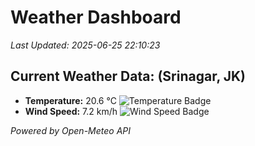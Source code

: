 
# Weather Dashboard

_Last Updated: 2025-06-25 22:10:23_

## Current Weather Data: (Srinagar, JK)
- **Temperature:** 20.6 °C ![Temperature Badge](https://img.shields.io/badge/Temperature-Medium%20Temp-green)
- **Wind Speed:** 7.2 km/h ![Wind Speed Badge](https://img.shields.io/badge/Wind%20Speed-Light%20Wind-blue)

*Powered by Open-Meteo API*
